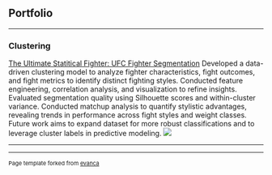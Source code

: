 ## Portfolio

---

### Clustering

[The Ultimate Statitical Fighter: UFC Fighter Segmentation](https://github.com/sgracia19/UFC-FIghter-Segmentation/blob/main/ufc-fighter-style-segmentation.ipynb)
Developed a data-driven clustering model to analyze fighter characteristics, fight outcomes, and fight metrics to identify
distinct fighting styles. Conducted feature engineering, correlation analysis, and visualization to refine insights. Evaluated
segmentation quality using Silhouette scores and within-cluster variance. Conducted matchup analysis to quantify stylistic
advantages, revealing trends in performance across fight styles and weight classes. Future work aims to expand dataset for
more robust classifications and to leverage cluster labels in predictive modeling.
<img src="images/dummy_thumbnail.jpg?raw=true"/>


---

---
<p style="font-size:11px">Page template forked from <a href="https://github.com/evanca/quick-portfolio">evanca</a></p>
<!-- Remove above link if you don't want to attibute -->
